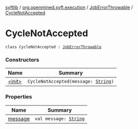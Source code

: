[syftlib](../../../index.md) / [org.openmined.syft.execution](../../index.md) / [JobErrorThrowable](../index.md) / [CycleNotAccepted](./index.md)

# CycleNotAccepted

`class CycleNotAccepted : `[`JobErrorThrowable`](../index.md)

### Constructors

| Name | Summary |
|---|---|
| [&lt;init&gt;](-init-.md) | `CycleNotAccepted(message: `[`String`](https://kotlinlang.org/api/latest/jvm/stdlib/kotlin/-string/index.html)`)` |

### Properties

| Name | Summary |
|---|---|
| [message](message.md) | `val message: `[`String`](https://kotlinlang.org/api/latest/jvm/stdlib/kotlin/-string/index.html) |
